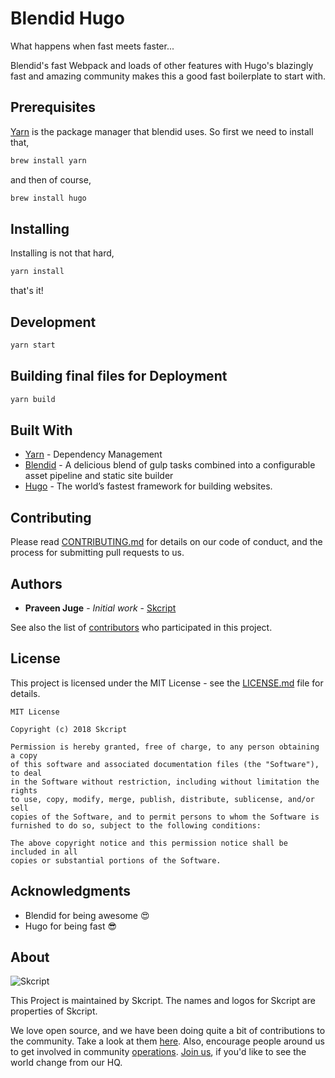 # Blendid Hugo

What happens when fast meets faster...

Blendid's fast Webpack and loads of other features with Hugo's blazingly fast and amazing community makes this a good fast boilerplate to start with.

## Prerequisites

[Yarn](https://yarnpkg.com/lang/en/docs/install/) is the package manager that blendid uses. So first we need to install that,

```sh
brew install yarn
```
and then of course,

```sh
brew install hugo
```

## Installing

Installing is not that hard,

```sh
yarn install
```

that's it!

## Development

```sh
yarn start
```

## Building final files for Deployment

```sh
yarn build
```

## Built With

* [Yarn](https://yarnpkg.com) - Dependency Management
* [Blendid](https://github.com/vigetlabs/blendid) - A delicious blend of gulp tasks combined into a configurable asset pipeline and static site builder
* [Hugo](https://github.com/gohugoio/hugo) - The world’s fastest framework for building websites. 

## Contributing

Please read [CONTRIBUTING.md](CONTRIBUTING.md) for details on our code of conduct, and the process for submitting pull requests to us.

## Authors

* **Praveen Juge** - *Initial work* - [Skcript](https://skcript.com/team/praveen-juge/)

See also the list of [contributors](https://github.com/skcript/blendid-hugo/graphs/contributors) who participated in this project.

## License

This project is licensed under the MIT License - see the [LICENSE.md](LICENSE) file for details.

    MIT License

    Copyright (c) 2018 Skcript

    Permission is hereby granted, free of charge, to any person obtaining a copy
    of this software and associated documentation files (the "Software"), to deal
    in the Software without restriction, including without limitation the rights
    to use, copy, modify, merge, publish, distribute, sublicense, and/or sell
    copies of the Software, and to permit persons to whom the Software is
    furnished to do so, subject to the following conditions:

    The above copyright notice and this permission notice shall be included in all
    copies or substantial portions of the Software.

## Acknowledgments

* Blendid for being awesome 😍
* Hugo for being fast 😎

## About

![Skcript](http://www.skcript.com/static/skcript_norm.png)

This Project is maintained by Skcript. The names and logos for
Skcript are properties of Skcript.

We love open source, and we have been doing quite a bit of contributions to the community. Take a look at them [here][skcriptoss]. Also, encourage people around us to get involved in community [operations][community]. [Join us][hiring], if you'd like to see the world change from our HQ.

[skcriptoss]: http://skcript.github.io/
[community]: http://discourse.skcript.com/
[hiring]: http://www.skcript.com/careers?utm_source=github